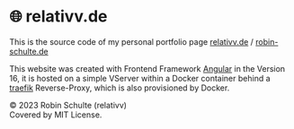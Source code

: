 # 🌐 relativv.de

This is the source code of my personal portfolio page [relativv.de](https://relativv.de) / [robin-schulte.de](https://robin-schulte.de)

This website was created with Frontend Framework [Angular](https://angular.io/) in the Version 16, it is hosted on a simple VServer within a Docker container behind a [traefik](https://doc.traefik.io/traefik/) Reverse-Proxy, which is also provisioned by Docker.

© 2023 Robin Schulte (relativv)  
Covered by MIT License.